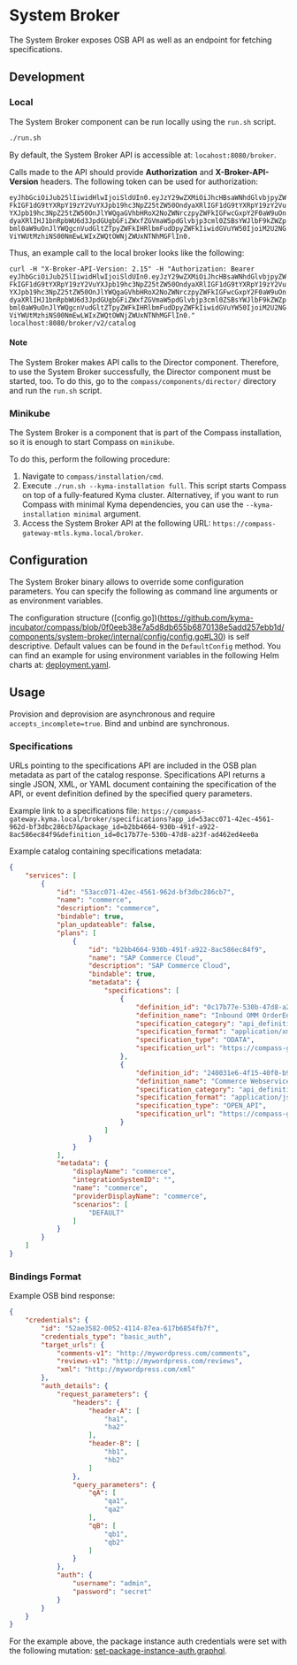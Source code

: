 # System Broker

The System Broker exposes OSB API as well as an endpoint for fetching specifications.

## Development

### Local

The System Broker component can be run locally using the `run.sh` script.

```bash
./run.sh
```

By default, the System Broker API is accessible at: `locahost:8080/broker`. 

Calls made to the API should provide **Authorization** and **X-Broker-API-Version** headers.  The following token 
can be used for authorization:

`eyJhbGciOiJub25lIiwidHlwIjoiSldUIn0.eyJzY29wZXMiOiJhcHBsaWNhdGlvbjpyZWFkIGF1dG9tYXRpY19zY2VuYXJpb19hc3NpZ25tZW50OndyaXRlIGF1dG9tYXRpY19zY2VuYXJpb19hc3NpZ25tZW50OnJlYWQgaGVhbHRoX2NoZWNrczpyZWFkIGFwcGxpY2F0aW9uOndyaXRlIHJ1bnRpbWU6d3JpdGUgbGFiZWxfZGVmaW5pdGlvbjp3cml0ZSBsYWJlbF9kZWZpbml0aW9uOnJlYWQgcnVudGltZTpyZWFkIHRlbmFudDpyZWFkIiwidGVuYW50IjoiM2U2NGViYWUtMzhiNS00NmEwLWIxZWQtOWNjZWUxNTNhMGFlIn0.`

Thus, an example call to the local broker looks like the following:

`curl -H "X-Broker-API-Version: 2.15" -H "Authorization: Bearer eyJhbGciOiJub25lIiwidHlwIjoiSldUIn0.eyJzY29wZXMiOiJhcHBsaWNhdGlvbjpyZWFkIGF1dG9tYXRpY19zY2VuYXJpb19hc3NpZ25tZW50OndyaXRlIGF1dG9tYXRpY19zY2VuYXJpb19hc3NpZ25tZW50OnJlYWQgaGVhbHRoX2NoZWNrczpyZWFkIGFwcGxpY2F0aW9uOndyaXRlIHJ1bnRpbWU6d3JpdGUgbGFiZWxfZGVmaW5pdGlvbjp3cml0ZSBsYWJlbF9kZWZpbml0aW9uOnJlYWQgcnVudGltZTpyZWFkIHRlbmFudDpyZWFkIiwidGVuYW50IjoiM2U2NGViYWUtMzhiNS00NmEwLWIxZWQtOWNjZWUxNTNhMGFlIn0." localhost:8080/broker/v2/catalog`

#### Note
The System Broker makes API calls to the Director component. Therefore, to use the System Broker successfully, the 
Director component must be started, too. To do this, go to the `compass/components/director/` directory and run the `run.sh` 
script.

### Minikube

The System Broker is a component that is part of the Compass installation, so it is enough to start Compass on `minikube`.

To do this, perform the following procedure:

1. Navigate to `compass/installation/cmd`.
2. Execute `./run.sh --kyma-installation full`.
This script starts Compass on top of a fully-featured Kyma cluster. Alternativey, if you want to run Compass with minimal Kyma dependencies, you can use the `--kyma-installation minimal` argument.
3. Access the System Broker API at the following URL: `https://compass-gateway-mtls.kyma.local/broker`.

## Configuration

The System Broker binary allows to override some configuration parameters. You can specify the following as command line arguments or as environment variables.

The configuration structure ([config.go])(https://github.com/kyma-incubator/compass/blob/0f0eeb38e7a5d8db655b6870138e5add257ebb1d/components/system-broker/internal/config/config.go#L30) is self descriptive. Default values can be found in the `DefaultConfig` method. 
You can find an example for using environment variables in the following Helm charts at: [deployment.yaml](https://github.com/kyma-incubator/compass/blob/4b49dae2cce65f0efa98d0a9e664ae65c0f059f8/chart/compass/charts/system-broker/templates/deployment.yaml#L53).

## Usage

Provision and deprovision are asynchronous and require `accepts_incomplete=true`. Bind and unbind are synchronous.

### Specifications

URLs pointing to the specifications API are included in the OSB plan metadata as part of the catalog response.
Specifications API returns a single JSON, XML, or YAML document containing the specification of the API, or event definition defined by the specified query parameters.

Example link to a specifications file:
 `https://compass-gateway.kyma.local/broker/specifications?app_id=53acc071-42ec-4561-962d-bf3dbc286cb7&package_id=b2bb4664-930b-491f-a922-8ac586ec84f9&definition_id=0c17b77e-530b-47d8-a23f-ad462ed4ee0a`

Example catalog containing specifications metadata:
```json
{
    "services": [
        {
            "id": "53acc071-42ec-4561-962d-bf3dbc286cb7",
            "name": "commerce",
            "description": "commerce",
            "bindable": true,
            "plan_updateable": false,
            "plans": [
                {
                    "id": "b2bb4664-930b-491f-a922-8ac586ec84f9",
                    "name": "SAP Commerce Cloud",
                    "description": "SAP Commerce Cloud",
                    "bindable": true,
                    "metadata": {
                        "specifications": [
                            {
                                "definition_id": "0c17b77e-530b-47d8-a23f-ad462ed4ee0a",
                                "definition_name": "Inbound OMM OrderEntry",
                                "specification_category": "api_definition",
                                "specification_format": "application/xml",
                                "specification_type": "ODATA",
                                "specification_url": "https://compass-gateway.kyma.local/broker/specifications?app_id=53acc071-42ec-4561-962d-bf3dbc286cb7&package_id=b2bb4664-930b-491f-a922-8ac586ec84f9&definition_id=0c17b77e-530b-47d8-a23f-ad462ed4ee0a"
                            },
                            {
                                "definition_id": "240031e6-4f15-40f0-b93e-948040020f70",
                                "definition_name": "Commerce Webservices",
                                "specification_category": "api_definition",
                                "specification_format": "application/json",
                                "specification_type": "OPEN_API",
                                "specification_url": "https://compass-gateway.kyma.local/broker/specifications?app_id=53acc071-42ec-4561-962d-bf3dbc286cb7&package_id=b2bb4664-930b-491f-a922-8ac586ec84f9&definition_id=240031e6-4f15-40f0-b93e-948040020f70"
                            }
                        ]
                    }
                }
            ],
            "metadata": {
                "displayName": "commerce",
                "integrationSystemID": "",
                "name": "commerce",
                "providerDisplayName": "commerce",
                "scenarios": [
                    "DEFAULT"
                ]
            }
        }
    ]
}
```

### Bindings Format

Example OSB bind response:

```json
{
    "credentials": {
        "id": "52ae3582-0052-4114-87ea-617b6854fb7f",
        "credentials_type": "basic_auth",
        "target_urls": {
            "comments-v1": "http://mywordpress.com/comments",
            "reviews-v1": "http://mywordpress.com/reviews",
            "xml": "http://mywordpress.com/xml"
        },
        "auth_details": {
            "request_parameters": {
                "headers": {
                    "header-A": [
                        "ha1",
                        "ha2"
                    ],
                    "header-B": [
                        "hb1",
                        "hb2"
                    ]
                },
                "query_parameters": {
                    "qA": [
                        "qa1",
                        "qa2"
                    ],
                    "qB": [
                        "qb1",
                        "qb2"
                    ]
                }
            },
            "auth": {
                "username": "admin",
                "password": "secret"
            }
        }
    }
}
```

For the example above, the package instance auth credentials were set with the following mutation: [set-package-instance-auth.graphql](https://github.com/kyma-incubator/compass/blob/1c4490318bfd39cbab5e6b2b1c9a78f3ec0ce10d/components/director/examples/set-package-instance-auth/set-package-instance-auth.graphql).
